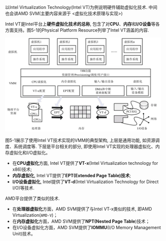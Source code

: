 以Intel Virtualization Technology(Intel VT)为例说明硬件辅助虚拟化技术. 中间也会讲AMD SVM(主要内容来源于 <虚拟化技术原理与实现>)

Intel VT是Intel平台上**硬件虚拟化技术的总称**, 包含了对**CPU**、**内存**和**I/O设备**等各方面支持。图5\-1的Physical Platform Resource列举了Intel VT涵盖的内容. 

![](./images/2019-07-01-17-59-30.png)

图5\-1展示了使用Intel VT技术实现的VMM的典型架构, 上层是通用功能, 如资源调度、系统调度等. 下层是平台相关的部分, 即使用Intel VT实现的处理器虚拟化、内存虚拟化和I/O虚拟化。

- 在**CPU虚拟化**方面, Intel VT提供了**VT\-x**(Intel Virtualization technology for x86)技术; 
- **内存虚拟化**, Intel VT提供了**EPT(Extended Page Table)技术**; 
- **I/O设备虚拟化**, Intel提供了**VT\-d**(Intel Virtualization Technology for Direct I/O)等技术.

AMD平台提供了类似的技术.

- 在**处理器虚拟化**方面，AMD SVM提供了与Intel VT-x类似的技术, 即AMD Virtualization(`AMD-V`)；
- 在**内存虚拟化**方面，AMD SVM提供了**NPT(Nested Page Table**)技术；
- 在I/O设备虚拟化方面，AMD SVM提供了**IOMMU**(I/O Memory Management Unit)技术。
